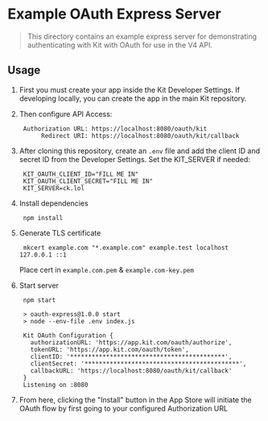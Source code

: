 # Example OAuth Express Server

> This directory contains an example express server for demonstrating authenticating with Kit with OAuth for use in the V4 API.

## Usage

1. First you must create your app inside the Kit Developer Settings. If developing locally, you can create the app in the main Kit repository.

2. Then configure API Access:

        Authorization URL: https://localhost:8080/oauth/kit
             Redirect URI: https://localhost:8080/oauth/kit/callback

3. After cloning this repository, create an `.env` file and add the client ID and secret ID from the Developer Settings. Set the KIT_SERVER if needed:

        KIT_OAUTH_CLIENT_ID="FILL ME IN"
        KIT_OAUTH_CLIENT_SECRET="FILL ME IN"
        KIT_SERVER=ck.lol

4. Install dependencies

        npm install

5. Generate TLS certificate

        mkcert example.com "*.example.com" example.test localhost 127.0.0.1 ::1

    Place cert in `example.com.pem` & `example.com-key.pem`

6. Start server

        npm start

        > oauth-express@1.0.0 start
        > node --env-file .env index.js

        Kit OAuth Configuration {
          authorizationURL: 'https://app.kit.com/oauth/authorize',
          tokenURL: 'https://app.kit.com/oauth/token',
          clientID: '*******************************************',
          clientSecret: '*******************************************',
          callbackURL: 'https://localhost:8080/oauth/kit/callback'
        }
        Listening on :8080

7. From here, clicking the "Install" button in the App Store will initiate the OAuth flow by first going to your configured Authorization URL
